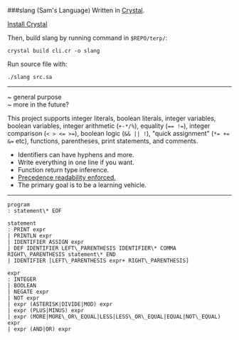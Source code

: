 ###slang (Sam's Language)
Written in [Crystal](https://crystal-lang.org/).

[Install Crystal](https://crystal-lang.org/docs/installation/)

Then, build slang by running command in `$REPO/terp/`:

    crystal build cli.cr -o slang

Run source file with:

    ./slang src.sa

----
~ general purpose  
~ more in the future?

This project supports integer literals, boolean literals, integer
variables, boolean variables, integer arithmetic (`+-*/%`), equality
(`== !=`), integer comparison (`< > <= >=`), boolean logic (`&& || !`),
"quick assignment" (`*= += &=` etc), functions, parentheses, print
statements, and comments.

* Identifiers can have hyphens and more.  
* Write everything in one line if you want.  
* Function return type inference.  
* [Precedence readability enforced.](https://foonathan.net/blog/2017/07/24/operator-precedence.html)  
* The primary goal is to be a learning vehicle.

----
```
program  
: statement\* EOF

statement  
: PRINT expr  
| PRINTLN expr  
| IDENTIFIER ASSIGN expr  
| DEF IDENTIFIER LEFT\_PARENTHESIS IDENTIFIER\* COMMA RIGHT\_PARENTHESIS statement\* END  
| IDENTIFIER [LEFT\_PARENTHESIS expr+ RIGHT\_PARENTHESIS]  

expr  
: INTEGER  
| BOOLEAN  
| NEGATE expr  
| NOT expr  
| expr (ASTERISK|DIVIDE|MOD) expr  
| expr (PLUS|MINUS) expr  
| expr (MORE|MORE\_OR\_EQUAL|LESS|LESS\_OR\_EQUAL|EQUAL|NOT\_EQUAL) expr  
| expr (AND|OR) expr  
```
